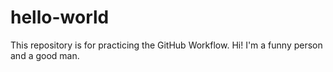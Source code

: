 # hello-world
This repository is for practicing the GitHub Workflow.
Hi! I'm a funny person and a good man.
